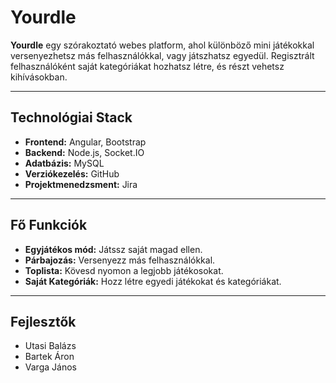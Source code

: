 # Yourdle

**Yourdle** egy szórakoztató webes platform, ahol különböző mini játékokkal versenyezhetsz más felhasználókkal, vagy játszhatsz egyedül. Regisztrált felhasználóként saját kategóriákat hozhatsz létre, és részt vehetsz kihívásokban.

---

## Technológiai Stack

- **Frontend:** Angular, Bootstrap
- **Backend:** Node.js, Socket.IO
- **Adatbázis:** MySQL
- **Verziókezelés:** GitHub
- **Projektmenedzsment:** Jira

---

## Fő Funkciók

- **Egyjátékos mód:** Játssz saját magad ellen.
- **Párbajozás:** Versenyezz más felhasználókkal.
- **Toplista:** Kövesd nyomon a legjobb játékosokat.
- **Saját Kategóriák:** Hozz létre egyedi játékokat és kategóriákat.

---

## Fejlesztők

- Utasi Balázs
- Bartek Áron
- Varga János
